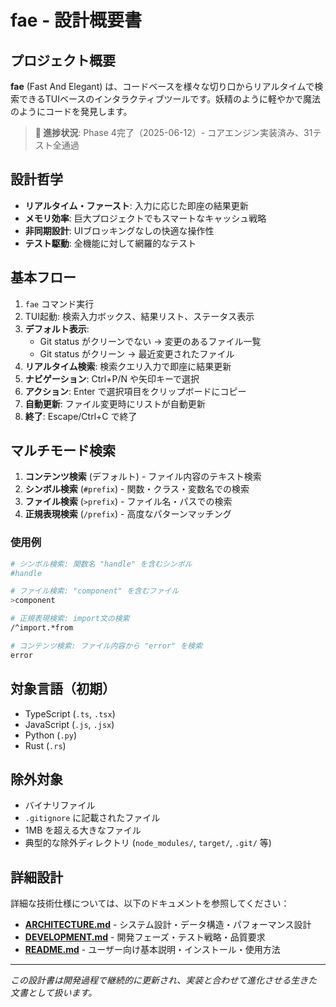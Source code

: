 # fae - 設計概要書

## プロジェクト概要

**fae** (Fast And Elegant) は、コードベースを様々な切り口からリアルタイムで検索できるTUIベースのインタラクティブツールです。妖精のように軽やかで魔法のようにコードを発見します。

> **🎉 進捗状況**: Phase 4完了（2025-06-12）- コアエンジン実装済み、31テスト全通過

## 設計哲学

- **リアルタイム・ファースト**: 入力に応じた即座の結果更新
- **メモリ効率**: 巨大プロジェクトでもスマートなキャッシュ戦略
- **非同期設計**: UIブロッキングなしの快適な操作性
- **テスト駆動**: 全機能に対して網羅的なテスト

## 基本フロー

1. `fae` コマンド実行
2. TUI起動: 検索入力ボックス、結果リスト、ステータス表示
3. **デフォルト表示**: 
   - Git status がクリーンでない → 変更のあるファイル一覧
   - Git status がクリーン → 最近変更されたファイル
4. **リアルタイム検索**: 検索クエリ入力で即座に結果更新
5. **ナビゲーション**: Ctrl+P/N や矢印キーで選択
6. **アクション**: Enter で選択項目をクリップボードにコピー
7. **自動更新**: ファイル変更時にリストが自動更新
8. **終了**: Escape/Ctrl+C で終了

## マルチモード検索

1. **コンテンツ検索** (デフォルト) - ファイル内容のテキスト検索
2. **シンボル検索** (`#prefix`) - 関数・クラス・変数名での検索
3. **ファイル検索** (`>prefix`) - ファイル名・パスでの検索
4. **正規表現検索** (`/prefix`) - 高度なパターンマッチング

### 使用例

```bash
# シンボル検索: 関数名 "handle" を含むシンボル
#handle

# ファイル検索: "component" を含むファイル
>component

# 正規表現検索: import文の検索
/^import.*from

# コンテンツ検索: ファイル内容から "error" を検索
error
```

## 対象言語（初期）

- TypeScript (`.ts`, `.tsx`)
- JavaScript (`.js`, `.jsx`)
- Python (`.py`)
- Rust (`.rs`)

## 除外対象

- バイナリファイル
- `.gitignore` に記載されたファイル
- 1MB を超える大きなファイル
- 典型的な除外ディレクトリ (`node_modules/`, `target/`, `.git/` 等)

## 詳細設計

詳細な技術仕様については、以下のドキュメントを参照してください：

- **[ARCHITECTURE.md](./ARCHITECTURE.md)** - システム設計・データ構造・パフォーマンス設計
- **[DEVELOPMENT.md](./DEVELOPMENT.md)** - 開発フェーズ・テスト戦略・品質要求
- **[README.md](./README.md)** - ユーザー向け基本説明・インストール・使用方法

---

*この設計書は開発過程で継続的に更新され、実装と合わせて進化させる生きた文書として扱います。*